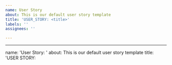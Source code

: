 ```yaml
---
name: User Story
about: This is our default user story template
title: 'USER_STORY: <title>'
labels: ''
assignees: ''

---
```


---
name: 'User Story: '
about: This is our default user story template
title: 'USER STORY: <TITLE>'
labels: ''
assignees: ''

---

As a **role** I can **capability** so that **received benefit**

## Acceptance Criteria:

- Acceptance Criteria 1
- Acceptance Criteria 2
- Acceptance Criteria 3


## Tasks:

- [ ]  Task 1
- [ ]  Task 2
- [ ]  Task 3
